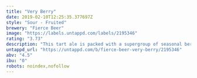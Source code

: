 ```yaml
---
title: "Very Berry"
date: 2019-02-10T12:25:35.377697Z
style: "Sour - Fruited"
brewery: "Fierce Beer"
image: "https://labels.untappd.com/labels/2195346"
rating: "3.73"
description: "This tart ale is packed with a supergroup of seasonal berries, with sweet notes of raspberry, blackberry and blackcurrant that balance off a puckering sour punch. This is a beer with the ROAR levels turned up to 11, so lets get jammin!"
untappd_url: "https://untappd.com/b/fierce-beer-very-berry/2195346"
abv: "4.5"
ibu: "0"
robots: noindex,nofollow
---
```

